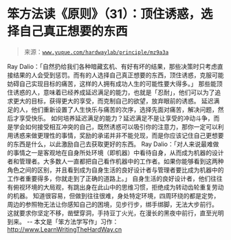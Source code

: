 # 笨方法读《原则》（31）：顶住诱惑，选择自己真正想要的东西

> 来源：[`www.yuque.com/hardwaylab/principle/mz9a3a`](https://www.yuque.com/hardwaylab/principle/mz9a3a)

<ne-p id="504223a76cf598063ec2844682054481_p_2" data-lake-id="504223a76cf598063ec2844682054481_p_2"><ne-text id="u31a06513" ne-bold="true">Ray Dalio：「自然扔给我们各种暗藏玄机、有好有坏的结果，那些决策时只考虑直接结果的人会受到惩罚。而有的人选择自己真正想要的东西，顶住诱惑，克服可能妨碍自己实现目标的痛苦，这样的人拥有成功人生的可能性要大得多。」</ne-text></ne-p> <ne-p id="9ce72d004c089063b7e3260584390b90_p_4" data-lake-id="9ce72d004c089063b7e3260584390b90_p_4"><ne-text id="uf2c55436">那些能顶住诱惑的人，意味着已经养成延迟满足的能力，也就是「忍耐」，他们可以为了追求更大的目标，获得更大的享受，而克制自己的欲望，放弃眼前的诱惑。</ne-text></ne-p> <ne-p id="08df96eef0d615e1d1c56139eb057ddf_p_6" data-lake-id="08df96eef0d615e1d1c56139eb057ddf_p_6"><ne-text id="ubc4d3baa">延迟满足的人，他们重新设置了人生快乐与痛苦的次序，选择先面对痛苦，解决问题，然后才享受快乐。</ne-text></ne-p> <ne-p id="0b23f539c5ac4d823614c46a0a253e0d_p_8" data-lake-id="0b23f539c5ac4d823614c46a0a253e0d_p_8"><ne-text id="u3ca4e969">如何培养延迟满足的能力？延迟满足不是让享受的冲动斗争，而是学会如何接受相互冲突的自己，既然诱惑可以吸引你的注意力，那你一定可以利用诱惑来做更理性的事情，奖励的承诺并非不能兑现，而是你应该记住自己更想要的东西是什么，以此激励自己去获取更好的东西。</ne-text></ne-p> <ne-p id="b3eff83249099d279d53474ce0c558ac_p_10" data-lake-id="b3eff83249099d279d53474ce0c558ac_p_10"><ne-text id="ua03bdcca" ne-bold="true">Ray Dalio：「对人来说最难做的事情之一是客观地在自身所处环境（即机器）中看待自身，从而成为机器的设计者和管理者。大多数人一直都把自己看作机器中的工作者。如果你能够看到这两种角色之间的区别，并且看到成为自身生活的良好设计者与管理者要比成为机器中的工作者重要得多，你就走到了正确的道路上。」</ne-text></ne-p> <ne-p id="6c5b9419c5c0e61ba1a0386eb93fd45d_p_12" data-lake-id="6c5b9419c5c0e61ba1a0386eb93fd45d_p_12"><ne-text id="u5eb44e65">自身生活的良好设计者，他们往往有俯视环境的大局观，有跳出身在此山中的思维习惯，拒绝成为转动齿轮重复劳动的机器。</ne-text></ne-p> <ne-p id="fe6200c8b7d4254da0cc242366d7d1c4_p_14" data-lake-id="fe6200c8b7d4254da0cc242366d7d1c4_p_14"><ne-text id="ufe8fb417">知道很容易，但做到往往很难，身处特定环境，四周环绕的都是定势，周边的参照物无法让你感知自己的困境，见步行步，绑手绑脚，无法大步前行。</ne-text></ne-p> <ne-p id="6514fa00f50c76c5516e6d313694fb9b_p_16" data-lake-id="6514fa00f50c76c5516e6d313694fb9b_p_16"><ne-text id="uf2546532">这就要求你坚定不移，凿壁穿洞，手持豆丁火光，在漫长的黑夜中前行，直至光明到来。</ne-text></ne-p> <ne-p id="32c807e771f227f424bd90808d974237_p_18" data-lake-id="32c807e771f227f424bd90808d974237_p_18"><ne-text id="u974d4ee8">--</ne-text></ne-p> <ne-p id="4b5b409f346b9110d81cea7f1900d7ee_p_20" data-lake-id="4b5b409f346b9110d81cea7f1900d7ee_p_20"><ne-text id="u1da2ba51">本文是「笨方法学写作」习作：</ne-text>[<ne-text id="u276bb410">http://www.LearnWritingTheHardWay.cn</ne-text>](http://www.LearnWritingTheHardWay.cn)</ne-p>